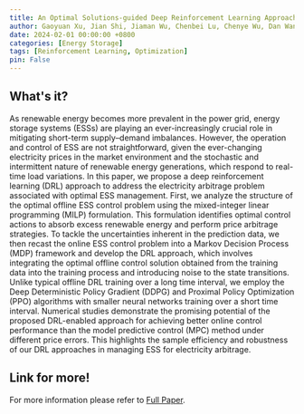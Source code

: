 ```yaml
---
title: An Optimal Solutions-guided Deep Reinforcement Learning Approach for Online Energy Storage Control
author: Gaoyuan Xu, Jian Shi, Jiaman Wu, Chenbei Lu, Chenye Wu, Dan Wang, Zhu Han.
date: 2024-02-01 00:00:00 +0800
categories: [Energy Storage]
tags: [Reinforcement Learning, Optimization]
pin: False
---
```


## What's it?

As renewable energy becomes more prevalent in the power grid, energy storage systems (ESSs) are playing an ever-increasingly crucial role in mitigating short-term supply–demand imbalances. However, the operation and control of ESS are not straightforward, given the ever-changing electricity prices in the market environment and the stochastic and intermittent nature of renewable energy generations, which respond to real-time load variations. In this paper, we propose a deep reinforcement learning (DRL) approach to address the electricity arbitrage problem associated with optimal ESS management. First, we analyze the structure of the optimal offline ESS control problem using the mixed-integer linear programming (MILP) formulation. This formulation identifies optimal control actions to absorb excess renewable energy and perform price arbitrage strategies. To tackle the uncertainties inherent in the prediction data, we then recast the online ESS control problem into a Markov Decision Process (MDP) framework and develop the DRL approach, which involves integrating the optimal offline control solution obtained from the training data into the training process and introducing noise to the state transitions. Unlike typical offline DRL training over a long time interval, we employ the Deep Deterministic Policy Gradient (DDPG) and Proximal Policy Optimization (PPO) algorithms with smaller neural networks training over a short time interval. Numerical studies demonstrate the promising potential of the proposed DRL-enabled approach for achieving better online control performance than the model predictive control (MPC) method under different price errors. This highlights the sample efficiency and robustness of our DRL approaches in managing ESS for electricity arbitrage.

## Link for more!
For more information please refer to [Full Paper](https://www.sciencedirect.com/science/article/pii/S0306261924002988).
